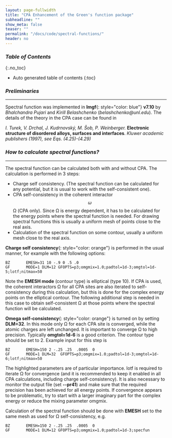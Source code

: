 ```yaml
---
layout: page-fullwidth
title: "CPA Enhancement of the Green's function package"
subheadline: ""
show_meta: false
teaser: ""
permalink: "/docs/code/spectral-functions/"
header: no
---
```


### _Table of Contents_
{:.no_toc}
*  Auto generated table of contents
{:toc} 

### _Preliminaries_
_____________________________________________________________

Spectral function was implemented in **lmgf**{: style="color: blue"} **v7.10** by _Bhalchandra Pujari_ and _Kirill Belashchenko_ (_belashchenko@unl.edu_). The details of the theory in the CPA case can be found in

_I. Turek, V. Drchal, J. Kudrnovský, M. Šob, P. Weinberger._ **Electronic structure of disordered alloys, surfaces and interfaces**. _Kluwer academic publishers (1997), see Eqs. (4.25)-(4.29)_

### _How to calculate spectral functions?_
_____________________________________________________________

The spectral function can be calculated both with and without CPA. The calculation is performed in 3 steps:

+ Charge self consistency. (The spectral function can be calculated for any potential, but it is usual to work with the self-consistent one).
+ CPA self-consistency in the coherent interactor $$\omega$$ Ω (CPA only). Since Ω is energy dependent, it has to be calculated for the energy points where the spectral function is needed. For drawing spectral functions this is usually a uniform mesh of points close to the real axis.
+ Calculation of the spectral function on some contour, usually a uniform mesh close to the real axis.

**Charge self consistency**{: style="color: orange"} is performed in the usual manner, for example with the following options:

    BZ       EMESH=31 10 -.9 0 .5 .0
    GF       MODE=1 DLM=12 GFOPTS=p3;omgmix=1.0;padtol=1d-3;omgtol=1d-5;lotf;nitmax=50
    
Note the **EMESH mode** (contour type) is elliptical (type 10). If CPA is used, the coherent interactors Ω for all CPA sites are also iterated to self-consistency during this calculation, but this is done for the complex energy points on the elliptical contour. The following additional step is needed in this case to obtain self-consistent Ω at those points where the spectral function will be calculated.

**Omega self-consistency**{: style="color: orange"} is turned on by setting **DLM=32**. In this mode only Ω for each CPA site is converged, while the atomic charges are left unchanged. It is important to converge Ω to high precision. Typically **omgtol=1d-6** is a good criterion. The contour type should be set to 2. Example input for this step is

    BZ       EMESH=150 2 -.25 .25  .0005  0
    GF       MODE=1 DLM=32  GFOPTS=p3;omgmix=1.0;padtol=1d-3;omgtol=1d-6;lotf;nitmax=50
   
The highlighted parameters are of particular importance. lotf is required to iterate Ω for convergence (and it is recommended to keep it enabled in all CPA calculations, including charge self-consistency). It is also necessary to monitor the output file (set **--pr41**) and make sure that the required precision has been achieved for all energy points. If convergence appears to be problematic, try to start with a larger imaginary part for the complex energy or reduce the mixing parameter omgmix.

Calculation of the spectral function should be done with **EMESH** set to the same mesh as used for Ω self-consistency, e.g.

    BZ       EMESH=150 2 -.25 .25  .0005  0
    GF       MODE=1 DLM=12 GFOPTS=p3;omgmix=1.0;padtol=1d-3;specfun


